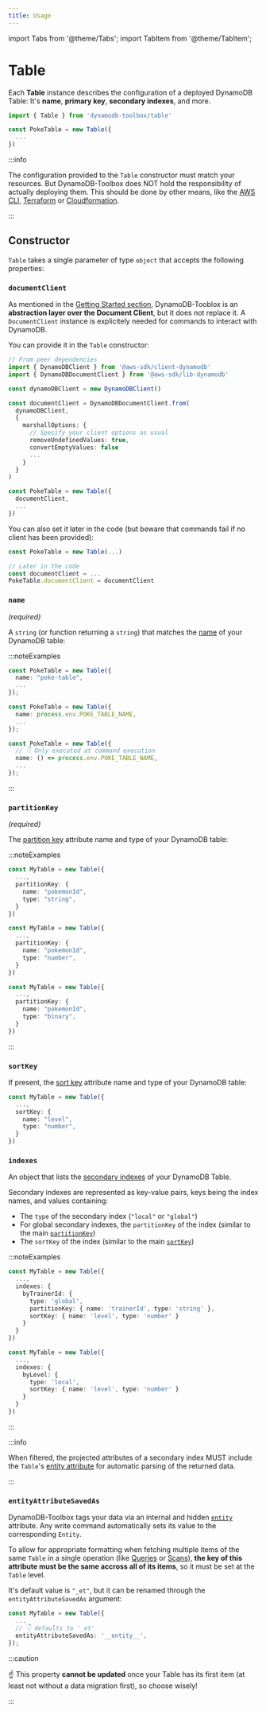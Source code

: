 ```yaml
---
title: Usage
---
```


import Tabs from '@theme/Tabs';
import TabItem from '@theme/TabItem';

# Table

Each **Table** instance describes the configuration of a deployed DynamoDB Table: It's **name**, **primary key**, **secondary indexes**, and more.

<!-- _They are also used to organize and coordinate operations between **entities**. Tables support a number of actions that allow you to interact with your entities including performing **queries**, **scans**, **batch gets** and **batch writes**._ -->

```typescript
import { Table } from 'dynamodb-toolbox/table'

const PokeTable = new Table({
  ...
})
```

:::info

The configuration provided to the `Table` constructor must match your resources. But DynamoDB-Toolbox does NOT hold the responsibility of actually deploying them. This should be done by other means, like the [AWS CLI](https://aws.amazon.com/cli/), [Terraform](https://www.terraform.io/) or [Cloudformation](https://aws.amazon.com/cloudformation/).

:::

## Constructor

`Table` takes a single parameter of type `object` that accepts the following properties:

### `documentClient`

As mentioned in the [Getting Started section](../../1-getting-started/1-overview/index.md), DynamoDB-Tooblox is an **abstraction layer over the Document Client**, but it does not replace it. A `DocumentClient` instance is explicitely needed for commands to interact with DynamoDB.

You can provide it in the `Table` constructor:

```typescript
// From peer dependencies
import { DynamoDBClient } from '@aws-sdk/client-dynamodb'
import { DynamoDBDocumentClient } from '@aws-sdk/lib-dynamodb'

const dynamoDBClient = new DynamoDBClient()

const documentClient = DynamoDBDocumentClient.from(
  dynamoDBClient,
  {
    marshallOptions: {
      // Specify your client options as usual
      removeUndefinedValues: true,
      convertEmptyValues: false
      ...
    }
  }
)

const PokeTable = new Table({
  documentClient,
  ...
})
```

You can also set it later in the code (but beware that commands fail if no client has been provided):

```typescript
const PokeTable = new Table(...)

// Later in the code
const documentClient = ...
PokeTable.documentClient = documentClient
```

### `name`

<p style={{ marginTop: '-15px' }}><i>(required)</i></p>

A `string` (or function returning a `string`) that matches the [name](https://docs.aws.amazon.com/amazondynamodb/latest/developerguide/WorkingWithTables.Basics.html#WorkingWithTables.Basics.CreateTable) of your DynamoDB table:

:::noteExamples

<Tabs>
<TabItem value="fixed" label="Fixed">

```ts
const PokeTable = new Table({
  name: "poke-table",
  ...
});
```

</TabItem>
<TabItem value="env" label="From env">

```ts
const PokeTable = new Table({
  name: process.env.POKE_TABLE_NAME,
  ...
});
```

</TabItem>
<TabItem value="getter" label="Getter">

```ts
const PokeTable = new Table({
  // 👇 Only executed at command execution
  name: () => process.env.POKE_TABLE_NAME,
  ...
});
```

</TabItem>
</Tabs>

:::

### `partitionKey`

<p style={{ marginTop: '-15px' }}><i>(required)</i></p>

The [partition key](https://docs.aws.amazon.com/amazondynamodb/latest/developerguide/HowItWorks.CoreComponents.html#HowItWorks.CoreComponents.PrimaryKey) attribute name and type of your DynamoDB table:

:::noteExamples

<Tabs>
<TabItem value="string" label="String">

```ts
const MyTable = new Table({
  ...,
  partitionKey: {
    name: "pokemonId",
    type: "string",
  }
})
```

</TabItem>
<TabItem value="number" label="Number">

```ts
const MyTable = new Table({
  ...,
  partitionKey: {
    name: "pokemonId",
    type: "number",
  }
})
```

</TabItem>
<TabItem value="binary" label="Binary">

```ts
const MyTable = new Table({
  ...,
  partitionKey: {
    name: "pokemonId",
    type: "binary",
  }
})
```

</TabItem>
</Tabs>

:::

### `sortKey`

If present, the [sort key](https://docs.aws.amazon.com/amazondynamodb/latest/developerguide/HowItWorks.CoreComponents.html#HowItWorks.CoreComponents.PrimaryKey) attribute name and type of your DynamoDB table:

```ts
const MyTable = new Table({
  ...,
  sortKey: {
    name: "level",
    type: "number",
  }
})
```

### `indexes`

An object that lists the [secondary indexes](https://docs.aws.amazon.com/amazondynamodb/latest/developerguide/HowItWorks.CoreComponents.html#HowItWorks.CoreComponents.SecondaryIndexes) of your DynamoDB Table.

Secondary indexes are represented as key-value pairs, keys being the index names, and values containing:

- The `type` of the secondary index (`"local"` or `"global"`)
- For global secondary indexes, the `partitionKey` of the index (similar to the main [`partitionKey`](#partitionkey))
- The `sortKey` of the index (similar to the main [`sortKey`](#sortKey))

:::noteExamples

<Tabs>
<TabItem value="gsi" label="Global Index">

```ts
const MyTable = new Table({
  ...,
  indexes: {
    byTrainerId: {
      type: 'global',
      partitionKey: { name: 'trainerId', type: 'string' },
      sortKey: { name: 'level', type: 'number' }
    }
  }
})
```

</TabItem>
<TabItem value="lsi" label="Local Index">

```ts
const MyTable = new Table({
  ...,
  indexes: {
    byLevel: {
      type: 'local',
      sortKey: { name: 'level', type: 'number' }
    }
  }
})
```

</TabItem>
</Tabs>

:::

:::info

When filtered, the projected attributes of a secondary index MUST include the `Table`'s [entity attribute](#entityattributesavedas) for automatic parsing of the returned data.

:::

### `entityAttributeSavedAs`

DynamoDB-Toolbox tags your data via an internal and hidden [`entity`](../../3-entities/2-internal-attributes/index.md#entity) attribute. Any write command automatically sets its value to the corresponding `Entity`.

To allow for appropriate formatting when fetching multiple items of the same `Table` in a single operation (like [Queries](../2-actions/2-query/index.md) or [Scans](../2-actions/1-scan/index.md)), **the key of this attribute must be the same accross all of its items**, so it must be set at the `Table` level.

It's default value is `"_et"`, but it can be renamed through the `entityAttributeSavedAs` argument:

```ts
const MyTable = new Table({
  ...
  // 👇 defaults to '_et'
  entityAttributeSavedAs: '__entity__',
});
```

<!-- NOTE: 'caution' became 'warning' in docusaurus v3 -->

:::caution

☝️ This property **cannot be updated** once your Table has its first item (at least not without a data migration first), so choose wisely!

:::
